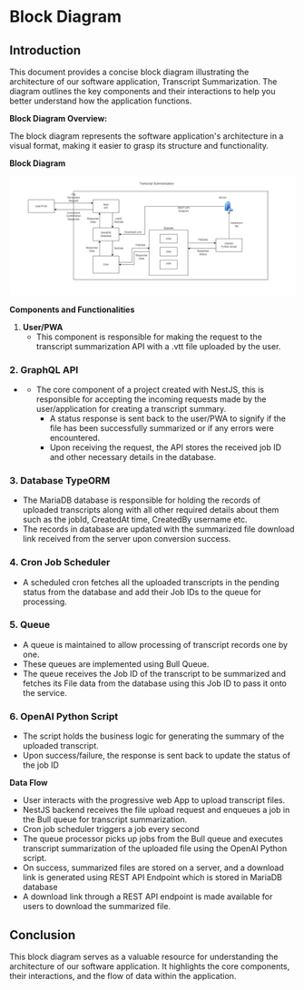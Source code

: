 # **Block Diagram**

## **Introduction**

This document provides a concise block diagram illustrating the architecture of our software application, Transcript Summarization. The diagram outlines the key components and their interactions to help you better understand how the application functions.

**Block Diagram Overview:**

The block diagram represents the software application's architecture in a visual format, making it easier to grasp its structure and functionality.

**Block Diagram**

![Block Diagram](./assets/transcript-summarization-block-diagram.jpg)

**Components and Functionalities**

1. **User/PWA**
    - This component is responsible for making the request to the transcript summarization API with a .vtt file uploaded by the user.

### **2\. GraphQL API**

- - The core component of a project created with NestJS, this is responsible for accepting the incoming requests made by the user/application for creating a transcript summary.
    - A status response is sent back to the user/PWA to signify if the file has been successfully summarized or if any errors were encountered.
    - Upon receiving the request, the API stores the received job ID and other necessary details in the database.

### **3\. Database TypeORM**

- The MariaDB database is responsible for holding the records of uploaded transcripts along with all other required details about them such as the jobId, CreatedAt time, CreatedBy username etc.
- The records in database are updated with the summarized file download link received from the server upon conversion success.

### **4\. Cron Job Scheduler**

- A scheduled cron fetches all the uploaded transcripts in the pending status from the database and add their Job IDs to the queue for processing.

### **5\. Queue**

- A queue is maintained to allow processing of transcript records one by one.
- These queues are implemented using Bull Queue.
- The queue receives the Job ID of the transcript to be summarized and fetches its File data from the database using this Job ID to pass it onto the service.

### **6\. OpenAI Python Script**

- The script holds the business logic for generating the summary of the uploaded transcript.
- Upon success/failure, the response is sent back to update the status of the job ID

**Data Flow**

- User interacts with the progressive web App to upload transcript files.
- NestJS backend receives the file upload request and enqueues a job in the Bull queue for transcript summarization.
- Cron job scheduler triggers a job every second
- The queue processor picks up jobs from the Bull queue and executes transcript summarization of the uploaded file using the OpenAI Python script.
- On success, summarized files are stored on a server, and a download link is generated using REST API Endpoint which is stored in MariaDB database
- A download link through a REST API endpoint is made available for users to download the summarized file.

## **Conclusion**

This block diagram serves as a valuable resource for understanding the architecture of our software application. It highlights the core components, their interactions, and the flow of data within the application.